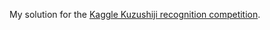 My solution for the [Kaggle Kuzushiji recognition competition](https://www.kaggle.com/c/kuzushiji-recognition/).
